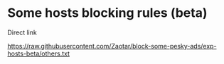 # Some hosts blocking rules (beta)

Direct link

https://raw.githubusercontent.com/Zaotar/block-some-pesky-ads/exp-hosts-beta/others.txt
